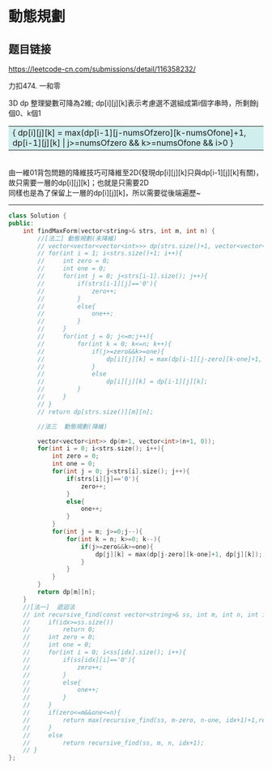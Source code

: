 # 動態規劃

## 题目链接

https://leetcode-cn.com/submissions/detail/116358232/

力扣474. 一和零


 3D dp 整理變數可降為2維; dp[i][j][k]表示考慮選不選組成第i個字串時，所剩餘j個0、k個1
    <table><tr><td bgcolor=#D1EEEE>{  dp[i][j][k] = max(dp[i-1][j-numsOfzero][k-numsOfone]+1, dp[i-1][j][k] |  j>=numsOfzero && k>=numsOfone && i>0 }</font><br/></td></tr></table>   
由一維01背包問題的降維技巧可降維至2D(發現dp[i][j][k]只與dp[i-1][j][k]有關)，故只需要一層的dp[i][j][k]；也就是只需要2D   
同樣也是為了保留上一層的dp[i][j][k]，所以需要從後端遍歷~

---------------------------------------

```cpp
class Solution {
public:
    int findMaxForm(vector<string>& strs, int m, int n) {
        //[法二] 動態規劃(未降維)
        // vector<vector<vector<int>>> dp(strs.size()+1, vector<vector<int>>(m+1, vector<int>(n+1, 0)));
        // for(int i = 1; i<strs.size()+1; i++){
        //     int zero = 0;
        //     int one = 0;
        //     for(int j = 0; j<strs[i-1].size(); j++){
        //         if(strs[i-1][j]=='0'){
        //             zero++;
        //         }
        //         else{
        //             one++;
        //         }
        //     }
        //     for(int j = 0; j<=m;j++){
        //         for(int k = 0; k<=n; k++){
        //             if(j>=zero&&k>=one){
        //                 dp[i][j][k] = max(dp[i-1][j-zero][k-one]+1, dp[i-1][j][k]);
        //             }              
        //             else
        //                 dp[i][j][k] = dp[i-1][j][k];
        //         }
        //     }
        // }
        // return dp[strs.size()][m][n];

        //法三  動態規劃(降維)

        vector<vector<int>> dp(m+1, vector<int>(n+1, 0));
        for(int i = 0; i<strs.size(); i++){
            int zero = 0;
            int one = 0;
            for(int j = 0; j<strs[i].size(); j++){
                if(strs[i][j]=='0'){
                    zero++;
                }
                else{
                    one++;
                }
            }
            for(int j = m; j>=0;j--){
                for(int k = n; k>=0; k--){
                    if(j>=zero&&k>=one){
                        dp[j][k] = max(dp[j-zero][k-one]+1, dp[j][k]);
                    }              
                }
            }
        }
        return dp[m][n];
    }
    //[法一]  遞迴法
    // int recursive_find(const vector<string>& ss, int m, int n, int idx){
    //     if(idx>=ss.size())
    //         return 0;
    //     int zero = 0;
    //     int one = 0;
    //     for(int i = 0; i<ss[idx].size(); i++){
    //         if(ss[idx][i]=='0'){
    //             zero++;
    //         }
    //         else{
    //             one++;
    //         }
    //     }
    //     if(zero<=m&&one<=n){
    //         return max(recursive_find(ss, m-zero, n-one, idx+1)+1,recursive_find(ss, m, n, idx+1));
    //     }
    //     else
    //         return recursive_find(ss, m, n, idx+1);
    // }
};
```
